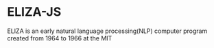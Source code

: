 # ELIZA-JS
ELIZA is an early natural language processing(NLP) computer program created from 1964 to 1966 at the MIT
